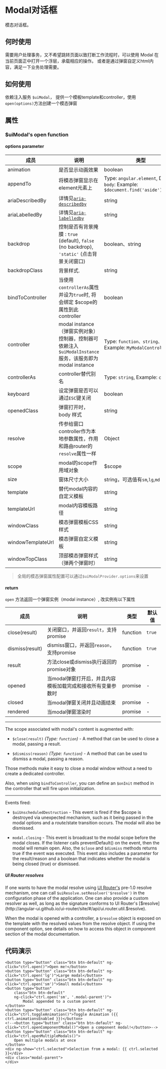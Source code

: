 # Modal对话框

模态对话框。

## 何时使用

需要用户处理事务，又不希望跳转页面以致打断工作流程时，可以使用 Modal 在当前页面正中打开一个浮层，承载相应的操作。
或者是通过弹窗自定义html内容，满足一下业务处理需要。

## 如何使用

依赖注入服务 `$uiModal`， 提供一个模板template和controller，使用`open(options)`方法创建一个模态弹窗


## 属性

### $uiModal's open function

#### options parameter


| 成员       | 说明             | 类型               | 默认值       |
|-----------|-----------------|--------------------|-------------|
| animation    | 是否显示动画效果   | boolean | `true`       |
| appendTo      | 将模态弹窗显示在element元素上| Type: `angular.element`, Default: `body`: Example: `$document.find('aside').eq(0)` |   `body`    |
| ariaDescribedBy     |详情见[`aria-describedby`](https://www.w3.org/TR/wai-aria/states_and_properties#aria-describedby)  | string |`my-modal-description`     |
| ariaLabelledBy   | 详情见[`aria-labelledby`](https://www.w3.org/TR/wai-aria/states_and_properties#aria-labelledby)    | string | `start`        |
| backdrop   |  控制是否有背景掩膜 : `true` (default), `false` (no backdrop), `'static'` (点击背景关闭窗口)   | boolean、string | `true`       |
| backdropClass   | 背景样式.   | string | -     |
| bindToController   |  当使用`controllerAs`属性并设为`true`时, 将会绑定 $scope的属性到此controller   | boolean | `false`  |
| controller   | modal instance（弹窗实例对象）控制器，控制器可依赖注入 `$uiModalInstance` 服务，该服务即为modal instance   | Type: `function、string、array`, Example: `MyModalController` | `false`  |
| controllerAs   |  controller替代别名   | Type: `string`, Example: `ctrl` | -  |
| keyboard   |  设定弹窗是否可以通过`ESC`键关闭   | boolean | `true` |
| openedClass   |  弹窗打开时，body 样式 | string | `modal-open` |
| resolve   |  传参给窗口controller作为本地参数属性，作用和路由router的`resolve`属性一样 | Object |  -  |
| scope   |  modal的scope作用域对象 | $scope |  `$rootScope`  |
| size   |  窗体尺寸大小 | string，可选值有`sm`,`lg`,`md` |  `lg`  |
| template   |  替代modal内容的自定义模板 | string |  -  |
| templateUrl   |  modal内容模板路径 | string |  -  |
| windowClass   |  模态弹窗模板CSS样式 | string |  -  |
| windowTemplateUrl   |  模态弹窗自定义模板 | string |  -  |
| windowTopClass   |  顶部模态弹窗样式（弹两个弹窗时） | string |  -  |


> 全局的模态弹窗属性配置可以通过`$uiModalProvider.options`来设置


#### return

 `open` 方法返回一个弹窗实例（modal instance）, 改实例有以下属性

| 成员       | 说明             | 类型               | 默认值       |
|-----------|-----------------|--------------------|-------------|
| close(result)    | 关闭窗口，并返回`result`，支持promise   | function | `true`       |
| dismiss(result)    | dismiss窗口，并返回`reason`，支持promise   | function | `true`       |
| result   | 方法close或dismiss执行返回的promise对象   | promise |  -  |
| opened   | 当modal弹窗打开后，并且内容模板加载完成和接收所有变量参数时   | promise |  -  |
| closed   | 当modal弹窗关闭并且动画结束 | promise |  -  |
| rendered   | 当modal弹窗渲染时| promise |  -  |


---

The scope associated with modal's content is augmented with:

* `$close(result)`
  _(Type: `function`)_ -
  A method that can be used to close a modal, passing a result.

* `$dismiss(reason)`
  _(Type: `function`)_ -
  A method that can be used to dismiss a modal, passing a reason.

Those methods make it easy to close a modal window without a need to create a dedicated controller.

Also, when using `bindToController`, you can define an `$onInit` method in the controller that will fire upon initialization.

---

Events fired:

* `$uiUnscheduledDestruction` -
  This event is fired if the $scope is destroyed via unexpected mechanism, such as it being passed in the modal options and a $route/$state transition occurs. The modal will also be dismissed.

* `modal.closing` -
  This event is broadcast to the modal scope before the modal closes. If the listener calls preventDefault() on the event, then the modal will remain open.
  Also, the `$close` and `$dismiss` methods returns true if the event was executed. This event also includes a parameter for the result/reason and a boolean that indicates whether the modal is being closed (true) or dismissed.

##### UI Router resolves

If one wants to have the modal resolve using [UI Router's](https://github.com/angular-ui/ui-router) pre-1.0 resolve mechanism, one can call `$uiResolve.setResolver('$resolve')` in the configuration phase of the application. One can also provide a custom resolver as well, as long as the signature conforms to UI Router's [$resolve](http://angular-ui.github.io/ui-router/site/#/api/ui.router.util.$resolve).

When the modal is opened with a controller, a `$resolve` object is exposed on the template with the resolved values from the resolve object. If using the component option, see details on how to access this object in component section of the modal documentation.


## 代码演示


<div  class="modal-demo">
    <script type="text/ng-template" id="myModalContent.html">
        <div class="modal-header">
            <h3 class="modal-title" id="modal-title">I'm a modal!</h3>
        </div>
        <div class="modal-body" id="modal-body">
            <ul>
                <li ng-repeat="item in ctrl.items">
                    <a href="#" ng-click="$event.preventDefault(); ctrl.selected.item = item">{{ item }}</a>
                </li>
            </ul>
            Selected: <b>{{ ctrl.selected.item }}</b>
        </div>
        <div class="modal-footer">
            <button class="btn btn-primary" type="button" ng-click="objFrom.ok()">OK</button>
            <button class="btn btn-warning" type="button" ng-click="objFrom.cancel()">Cancel</button>
        </div>
    </script>
    <script type="text/ng-template" id="stackedModal.html">
        <div class="modal-header">
            <h3 class="modal-title" id="modal-title-{{name}}">The {{name}} modal!</h3>
        </div>
        <div class="modal-body" id="modal-body-{{name}}">
            Having multiple modals open at once is probably bad UX but it's technically possible.
        </div>
    </script>

    <button type="button" class="btn btn-default" ng-click="ctrl.open()">Open me!</button>
    <button type="button" class="btn btn-default" ng-click="ctrl.open('lg')">Large modal</button>
    <button type="button" class="btn btn-default" ng-click="ctrl.open('sm')">Small modal</button>
    <button type="button" 
        class="btn btn-default" 
        ng-click="ctrl.open('sm', '.modal-parent')">
            Modal appended to a custom parent
    </button>
    <button type="button" class="btn btn-default" ng-click="ctrl.toggleAnimation()">Toggle Animation ({{ ctrl.animationsEnabled }})</button>
    <!--<button type="button" class="btn btn-default" ng-click="ctrl.openComponentModal()">Open a component modal!</button>-->
    <button type="button" class="btn btn-default" ng-click="ctrl.openMultipleModals()">
        Open multiple modals at once 
    </button>
    <div ng-show="ctrl.selected">Selection from a modal: {{ ctrl.selected }}</div>
    <div class="modal-parent">
    </div>
</div>
